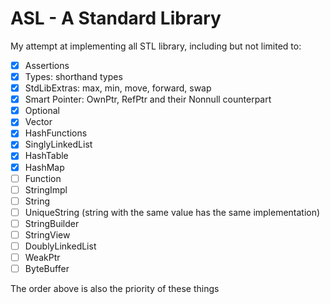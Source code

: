# ASL - A Standard Library

My attempt at implementing all STL library, including but not limited to:

- [x] Assertions
- [x] Types: shorthand types
- [x] StdLibExtras: max, min, move, forward, swap
- [x] Smart Pointer: OwnPtr, RefPtr and their Nonnull counterpart
- [x] Optional
- [x] Vector
- [x] HashFunctions
- [x] SinglyLinkedList
- [x] HashTable
- [x] HashMap
- [ ] Function
- [ ] StringImpl
- [ ] String
- [ ] UniqueString (string with the same value has the same implementation)
- [ ] StringBuilder
- [ ] StringView
- [ ] DoublyLinkedList
- [ ] WeakPtr
- [ ] ByteBuffer

The order above is also the priority of these things
